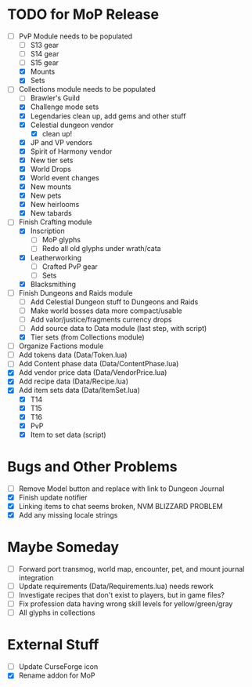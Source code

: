 # TODO for MoP Release
- [ ] PvP Module needs to be populated
    - [ ] S13 gear
    - [ ] S14 gear
    - [ ] S15 gear
    - [x] Mounts
    - [x] Sets
- [ ] Collections module needs to be populated
    - [ ] Brawler's Guild
    - [x] Challenge mode sets
    - [x] Legendaries clean up, add gems and other stuff
    - [x] Celestial dungeon vendor
        - [x] clean up!
    - [x] JP and VP vendors
    - [x] Spirit of Harmony vendor
    - [x] New tier sets
    - [x] World Drops
    - [x] World event changes
    - [x] New mounts
    - [x] New pets
    - [x] New heirlooms
    - [x] New tabards
- [ ] Finish Crafting module
    - [x] Inscription
        - [ ] MoP glyphs
        - [ ] Redo all old glyphs under wrath/cata
    - [x] Leatherworking
        - [ ] Crafted PvP gear
        - [ ] Sets
    - [x] Blacksmithing
- [ ] Finish Dungeons and Raids module
    - [ ] Add Celestial Dungeon stuff to Dungeons and Raids
    - [ ] Make world bosses data more compact/usable
    - [ ] Add valor/justice/fragments currency drops
    - [ ] Add source data to Data module (last step, with script)
    - [x] Tier sets (from Collections module)
- [ ] Organize Factions module
- [ ] Add tokens data (Data/Token.lua)
- [ ] Add Content phase data (Data/ContentPhase.lua)
- [x] Add vendor price data (Data/VendorPrice.lua)
- [x] Add recipe data (Data/Recipe.lua)
- [x] Add item sets data (Data/ItemSet.lua)
    - [x] T14
    - [x] T15
    - [x] T16
    - [x] PvP
    - [x] Item to set data (script)

# Bugs and Other Problems
- [ ] Remove Model button and replace with link to Dungeon Journal
- [x] Finish update notifier
- [x] Linking items to chat seems broken, NVM BLIZZARD PROBLEM
- [x] Add any missing locale strings

# Maybe Someday
- [ ] Forward port transmog, world map, encounter, pet, and mount journal integration
- [ ] Update requirements (Data/Requirements.lua) needs rework
- [ ] Investigate recipes that don't exist to players, but in game files?
- [ ] Fix profession data having wrong skill levels for yellow/green/gray
- [ ] All glyphs in collections

# External Stuff
- [ ] Update CurseForge icon
- [x] Rename addon for MoP
